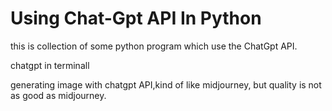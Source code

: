 # Using Chat-Gpt API In Python

this is collection of some python program which use the ChatGpt API.


  chatgpt in terminall


  generating image with chatgpt API,kind of like midjourney, but quality is not as good as midjourney.
  



